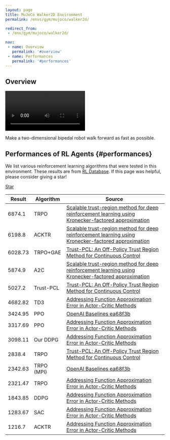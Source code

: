 ```yaml
---
layout: page
title: MuJoCo Walker2D Environment
permalink: /envs/gym/mujoco/walker2d/

redirect_from:
 - /env/gym/mujoco/walker2d/

nav:
 - name: Overview
   permalink: '#overview'
 - name: Performances
   permalink: '#performances'
---
```



## Overview

<video style="max-width: 50%" autoplay loop mute controls>
    <source src='assets/_pages/envs/gym/mujoco/Walker2d.mp4' >
</video>

Make a two-dimensional bipedal robot walk forward as fast as possible.

## Performances of RL Agents {#performances}

We list various reinforcement learning algorithms that were tested in this environment. These results are from [RL Database](https://github.com/seungjaeryanlee/rldb). If this page was helpful, please consider giving a star!

<!-- Place this tag where you want the button to render. -->
<a class="github-button" href="https://github.com/seungjaeryanlee/rldb" data-icon="octicon-star" data-size="large" data-show-count="true" aria-label="Star seungjaeryanlee/rldb on GitHub">Star</a>
<!-- Place this tag in your head or just before your close body tag. -->
<script async defer src="https://buttons.github.io/buttons.js"></script>

| Result | Algorithm | Source |
|--------|-----------|--------|
| 6874.1 | TRPO | [Scalable trust-region method for deep reinforcement learning using Kronecker-factored approximation](https://arxiv.org/abs/1708.05144) |
| 6198.8 | ACKTR | [Scalable trust-region method for deep reinforcement learning using Kronecker-factored approximation](https://arxiv.org/abs/1708.05144) |
| 6028.73 | TRPO+GAE | [Trust-PCL: An Off-Policy Trust Region Method for Continuous Control](https://arxiv.org/abs/1707.01891) |
| 5874.9 | A2C | [Scalable trust-region method for deep reinforcement learning using Kronecker-factored approximation](https://arxiv.org/abs/1708.05144) |
| 5027.2 | Trust-PCL | [Trust-PCL: An Off-Policy Trust Region Method for Continuous Control](https://arxiv.org/abs/1707.01891) |
| 4682.82 | TD3 | [Addressing Function Approximation Error in Actor-Critic Methods](https://arxiv.org/abs/1802.09477) |
| 3424.95 | PPO | [OpenAI Baselines ea68f3b](https://github.com/openai/baselines) |
| 3317.69 | PPO | [Addressing Function Approximation Error in Actor-Critic Methods](https://arxiv.org/abs/1802.09477) |
| 3098.11 | Our DDPG | [Addressing Function Approximation Error in Actor-Critic Methods](https://arxiv.org/abs/1802.09477) |
| 2838.4 | TRPO | [Trust-PCL: An Off-Policy Trust Region Method for Continuous Control](https://arxiv.org/abs/1707.01891) |
| 2342.63 | TRPO (MPI) | [OpenAI Baselines ea68f3b](https://github.com/openai/baselines) |
| 2321.47 | TRPO | [Addressing Function Approximation Error in Actor-Critic Methods](https://arxiv.org/abs/1802.09477) |
| 1843.85 | DDPG | [Addressing Function Approximation Error in Actor-Critic Methods](https://arxiv.org/abs/1802.09477) |
| 1283.67 | SAC | [Addressing Function Approximation Error in Actor-Critic Methods](https://arxiv.org/abs/1802.09477) |
| 1216.7 | ACKTR | [Addressing Function Approximation Error in Actor-Critic Methods](https://arxiv.org/abs/1802.09477) |

